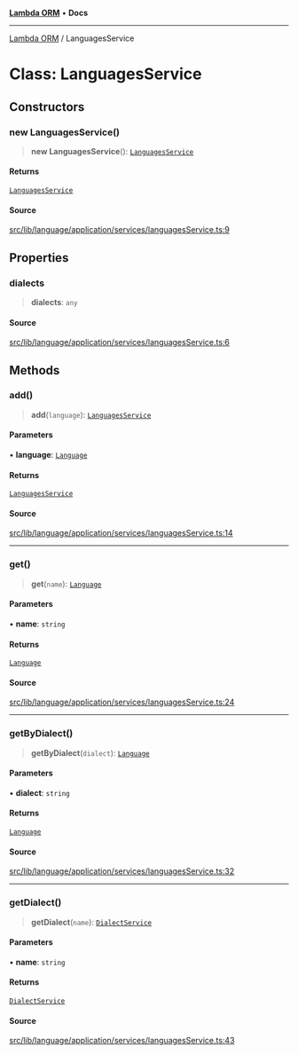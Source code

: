 [**Lambda ORM**](../README.md) • **Docs**

***

[Lambda ORM](../README.md) / LanguagesService

# Class: LanguagesService

## Constructors

### new LanguagesService()

> **new LanguagesService**(): [`LanguagesService`](LanguagesService.md)

#### Returns

[`LanguagesService`](LanguagesService.md)

#### Source

[src/lib/language/application/services/languagesService.ts:9](https://github.com/lambda-orm/lambdaorm/blob/d3091fcee159ea28f1f31cae156d6b1e1cec840e/src/lib/language/application/services/languagesService.ts#L9)

## Properties

### dialects

> **dialects**: `any`

#### Source

[src/lib/language/application/services/languagesService.ts:6](https://github.com/lambda-orm/lambdaorm/blob/d3091fcee159ea28f1f31cae156d6b1e1cec840e/src/lib/language/application/services/languagesService.ts#L6)

## Methods

### add()

> **add**(`language`): [`LanguagesService`](LanguagesService.md)

#### Parameters

• **language**: [`Language`](../interfaces/Language.md)

#### Returns

[`LanguagesService`](LanguagesService.md)

#### Source

[src/lib/language/application/services/languagesService.ts:14](https://github.com/lambda-orm/lambdaorm/blob/d3091fcee159ea28f1f31cae156d6b1e1cec840e/src/lib/language/application/services/languagesService.ts#L14)

***

### get()

> **get**(`name`): [`Language`](../interfaces/Language.md)

#### Parameters

• **name**: `string`

#### Returns

[`Language`](../interfaces/Language.md)

#### Source

[src/lib/language/application/services/languagesService.ts:24](https://github.com/lambda-orm/lambdaorm/blob/d3091fcee159ea28f1f31cae156d6b1e1cec840e/src/lib/language/application/services/languagesService.ts#L24)

***

### getByDialect()

> **getByDialect**(`dialect`): [`Language`](../interfaces/Language.md)

#### Parameters

• **dialect**: `string`

#### Returns

[`Language`](../interfaces/Language.md)

#### Source

[src/lib/language/application/services/languagesService.ts:32](https://github.com/lambda-orm/lambdaorm/blob/d3091fcee159ea28f1f31cae156d6b1e1cec840e/src/lib/language/application/services/languagesService.ts#L32)

***

### getDialect()

> **getDialect**(`name`): [`DialectService`](DialectService.md)

#### Parameters

• **name**: `string`

#### Returns

[`DialectService`](DialectService.md)

#### Source

[src/lib/language/application/services/languagesService.ts:43](https://github.com/lambda-orm/lambdaorm/blob/d3091fcee159ea28f1f31cae156d6b1e1cec840e/src/lib/language/application/services/languagesService.ts#L43)
